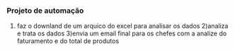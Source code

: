 ### Projeto de automação

1) faz o downland de um arquico do excel para analisar os dados
2)analiza e trata os dados
3)envia um email final para os chefes com a analize do faturamento e do total de produtos